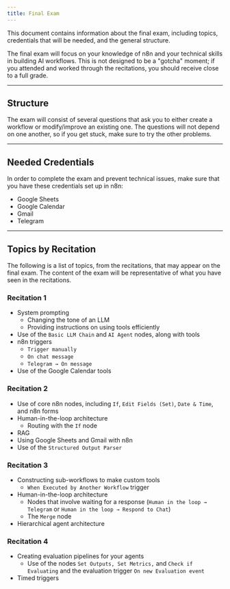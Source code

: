 ```yaml
---
title: Final Exam
---
```


This document contains information about the final exam, including topics, credentials that will be needed, and the general structure.

The final exam will focus on your knowledge of n8n and your technical skills in building AI workflows. This is not designed to be a "gotcha" moment; if you attended and worked through the recitations, you should receive close to a full grade. 

---
## Structure

The exam will consist of several questions that ask you to either create a workflow or modify/improve an existing one. The questions will not depend on one another, so if you get stuck, make sure to try the other problems.

---
## Needed Credentials

In order to complete the exam and prevent technical issues, make sure that you have these credentials set up in n8n:

- Google Sheets
- Google Calendar
- Gmail
- Telegram

---
## Topics by Recitation

The following is a list of topics, from the recitations, that may appear on the final exam. The content of the exam will be representative of what you have seen in the recitations.
### Recitation 1
- System prompting
    - Changing the tone of an LLM
    - Providing instructions on using tools efficiently
- Use of the `Basic LLM Chain` and `AI Agent` nodes, along with tools
- n8n triggers 
	- `Trigger manually`
	- `On chat message`
	- `Telegram → On message`
- Use of the Google Calendar tools
### Recitation 2
- Use of core n8n nodes, including `If`, `Edit Fields (Set)`, `Date & Time`, and n8n forms
- Human-in-the-loop architecture
	- Routing with the `If` node
- RAG
- Using Google Sheets and Gmail with n8n
- Use of the `Structured Output Parser`
### Recitation 3
- Constructing sub-workflows to make custom tools
	- `When Executed by Another Workflow` trigger
- Human-in-the-loop architecture
	- Nodes that involve waiting for a response (`Human in the loop → Telegram` or  `Human in the loop → Respond to Chat`)
	- The `Merge` node
- Hierarchical agent architecture
### Recitation 4
- Creating evaluation pipelines for your agents
	- Use of the nodes `Set Outputs, Set Metrics,` and `Check if Evaluating` and the evaluation trigger `On new Evaluation event`
-  Timed triggers